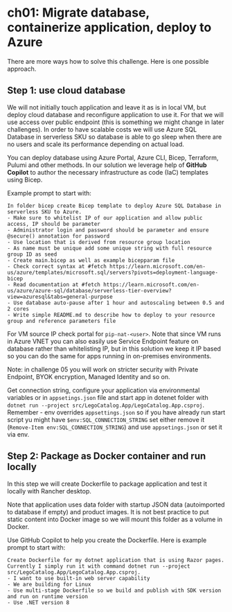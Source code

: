# ch01: Migrate database, containerize application, deploy to Azure
There are more ways how to solve this challenge. Here is one possible approach.

## Step 1: use cloud database
We will not initially touch application and leave it as is in local VM, but deploy cloud database and reconfigure application to use it. For that we will use access over public endpoint (this is something we might change in later challenges). In order to have scalable costs we will use Azure SQL Database in serverless SKU so database is able to go sleep when there are no users and scale its performance depending on actual load.

You can deploy database using Azure Portal, Azure CLI, Bicep, Terraform, Pulumi and other methods. In our solution we leverage help of **GitHub Copilot** to author the necessary infrastructure as code (IaC) templates using Bicep.

Example prompt to start with:
```
In folder bicep create Bicep template to deploy Azure SQL Database in serverless SKU to Azure. 
- Make sure to whitelist IP of our application and allow public access, IP should be parameter
- Administrator login and password should be parameter and ensure @secure() annotation for password
- Use location that is derived from resource group location
- As name must be unique add some unique string with full resource group ID as seed
- Create main.bicep as well as example bicepparam file
- Check correct syntax at #fetch https://learn.microsoft.com/en-us/azure/templates/microsoft.sql/servers?pivots=deployment-language-bicep
- Read documentation at #fetch https://learn.microsoft.com/en-us/azure/azure-sql/database/serverless-tier-overview?view=azuresql&tabs=general-purpose
- Use database auto-pause after 1 hour and autoscaling between 0.5 and 2 cores
- Write simple README.md to describe how to deploy to your resource group and reference parameters file
```

For VM source IP check portal for ```pip-nat-<user>```. Note that since VM runs in Azure VNET you can also easily use Service Endpoint feature on database rather than whitelisting IP, but in this solution we keep it IP based so you can do the same for apps running in on-premises environments.

Note: in challenge 05 you will work on stricter security with Private Endpoint, BYOK encryption, Managed Identity and so on.

Get connection string, configure your application via environmental variables or in ```appsetings.json``` file and start app in dotenet folder with ```dotnet run --project src/LegoCatalog.App/LegoCatalog.App.csproj```. Remember - env overrides ```appsettings.json``` so if you have already run start script yu might have ```$env:SQL_CONNECTION_STRING``` set either remove it (```Remove-Item env:SQL_CONNECTION_STRING```) and use ```appsetings.json``` or set it via env.

## Step 2: Package as Docker container and run locally
In this step we will create Dockerfile to package application and test it locally with Rancher desktop.

Note that application uses data folder with startup JSON data (autoimported to database if empty) and product images. It is not best practice to put static content into Docker image so we will mount this folder as a volume in Docker.

Use GitHub Copilot to help you create the Dockerfile. Here is example prompt to start with:
```
Create Dockerfile for my dotnet application that is using Razor pages. Currently I simply run it with command dotnet run --project src/LegoCatalog.App/LegoCatalog.App.csproj. 
- I want to use built-in web server capability
- We are building for Linux
- Use multi-stage Dockerfile so we build and publish with SDK version and run on runtime version
- Use .NET version 8
```
